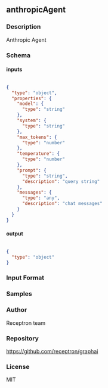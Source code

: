 ## anthropicAgent

### Description

Anthropic Agent

### Schema

#### inputs

```json

{
  "type": "object",
  "properties": {
    "model": {
      "type": "string"
    },
    "system": {
      "type": "string"
    },
    "max_tokens": {
      "type": "number"
    },
    "temperature": {
      "type": "number"
    },
    "prompt": {
      "type": "string",
      "description": "query string"
    },
    "messages": {
      "type": "any",
      "description": "chat messages"
    }
  }
}

````

#### output

```json

{
  "type": "object"
}

````

### Input Format



### Samples



### Author

Receptron team

### Repository

https://github.com/receptron/graphai


### License

MIT

